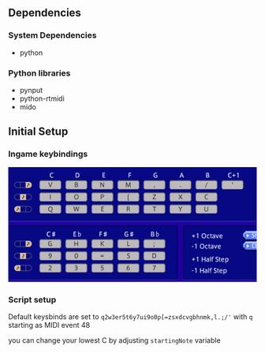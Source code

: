 ## Dependencies
### System Dependencies
- python

### Python libraries
- pynput
- python-rtmidi
- mido

## Initial Setup
### Ingame keybindings
![keybindings screen](/ingame_config.png)

### Script setup
Default keysbinds are set to `q2w3er5t6y7ui9o0p[=zsxdcvgbhnmk,l.;/'` with `q` starting as MIDI event 48

you can change your lowest C by adjusting `startingNote` variable
